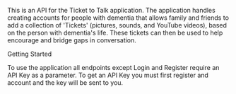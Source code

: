 This is an API for the Ticket to Talk application. The application handles creating accounts for people with dementia
that allows family and friends to add a collection of 'Tickets' (pictures, sounds, and YouTube videos), based on the
person with dementia's life. These tickets can then be used to help encourage and bridge gaps in conversation.

Getting Started

To use the application all endpoints except Login and Register require an API Key as a parameter. To get an API Key you
must first register and account and the key will be sent to you.